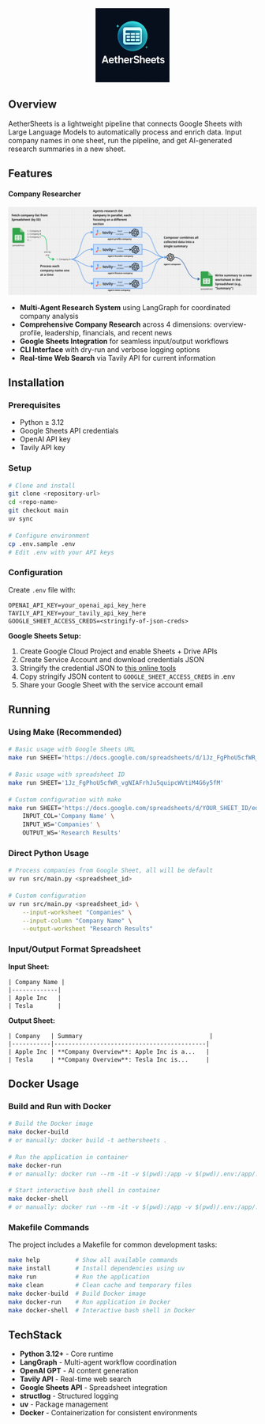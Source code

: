 <div align="center">
<img src="assets/logo-aethersheets.png" alt="AetherSheets Logo" width="150"/>
</div>

## Overview

AetherSheets is a lightweight pipeline that connects Google Sheets with Large Language Models to automatically process and enrich data. Input company names in one sheet, run the pipeline, and get AI-generated research summaries in a new sheet.

## Features

#### Company Researcher
![architecture](./assets/workflow/1.png)
- **Multi-Agent Research System** using LangGraph for coordinated company analysis
- **Comprehensive Company Research** across 4 dimensions: overview-profile, leadership, financials, and recent news
- **Google Sheets Integration** for seamless input/output workflows
- **CLI Interface** with dry-run and verbose logging options
- **Real-time Web Search** via Tavily API for current information

## Installation

### Prerequisites
- Python ≥ 3.12
- Google Sheets API credentials  
- OpenAI API key
- Tavily API key

### Setup
```bash
# Clone and install
git clone <repository-url>
cd <repo-name>
git checkout main
uv sync

# Configure environment
cp .env.sample .env
# Edit .env with your API keys
```

### Configuration

Create `.env` file with:
```env
OPENAI_API_KEY=your_openai_api_key_here
TAVILY_API_KEY=your_tavily_api_key_here
GOOGLE_SHEET_ACCESS_CREDS=<stringify-of-json-creds>
```

**Google Sheets Setup:**
1. Create Google Cloud Project and enable Sheets + Drive APIs
2. Create Service Account and download credentials JSON
3. Stringify the credential JSON to [this online tools](https://jsonformatter.org/json-stringify-online)
4. Copy stringify JSON content to `GOOGLE_SHEET_ACCESS_CREDS` in .env
5. Share your Google Sheet with the service account email

## Running

### Using Make (Recommended)
```bash
# Basic usage with Google Sheets URL
make run SHEET='https://docs.google.com/spreadsheets/d/1Jz_FgPhoU5cfWR_vgNIAFrhJu5quipcWVtiM4G6y5fM/edit'

# Basic usage with spreadsheet ID
make run SHEET='1Jz_FgPhoU5cfWR_vgNIAFrhJu5quipcWVtiM4G6y5fM'

# Custom configuration with make
make run SHEET='https://docs.google.com/spreadsheets/d/YOUR_SHEET_ID/edit' \
    INPUT_COL='Company Name' \
    INPUT_WS='Companies' \
    OUTPUT_WS='Research Results'
```

### Direct Python Usage
```bash
# Process companies from Google Sheet, all will be default
uv run src/main.py <spreadsheet_id>

# Custom configuration
uv run src/main.py <spreadsheet_id> \
    --input-worksheet "Companies" \
    --input-column "Company Name" \
    --output-worksheet "Research Results"
```

### Input/Output Format Spreadsheet

**Input Sheet:**
```
| Company Name |
|-------------|
| Apple Inc   |
| Tesla       |
```

**Output Sheet:**
```
| Company   | Summary                                    |
|-----------|-------------------------------------------|  
| Apple Inc | **Company Overview**: Apple Inc is a...   |
| Tesla     | **Company Overview**: Tesla Inc is...     |
```

## Docker Usage

### Build and Run with Docker

```bash
# Build the Docker image
make docker-build
# or manually: docker build -t aethersheets .

# Run the application in container
make docker-run
# or manually: docker run --rm -it -v $(pwd):/app -v $(pwd)/.env:/app/.env aethersheets uv run python src/main.py

# Start interactive bash shell in container
make docker-shell
# or manually: docker run --rm -it -v $(pwd):/app -v $(pwd)/.env:/app/.env aethersheets
```

### Makefile Commands

The project includes a Makefile for common development tasks:

```bash
make help          # Show all available commands
make install       # Install dependencies using uv
make run           # Run the application
make clean         # Clean cache and temporary files
make docker-build  # Build Docker image
make docker-run    # Run application in Docker
make docker-shell  # Interactive bash shell in Docker
```

## TechStack

- **Python 3.12+** - Core runtime
- **LangGraph** - Multi-agent workflow coordination
- **OpenAI GPT** - AI content generation
- **Tavily API** - Real-time web search
- **Google Sheets API** - Spreadsheet integration
- **structlog** - Structured logging
- **uv** - Package management
- **Docker** - Containerization for consistent environments